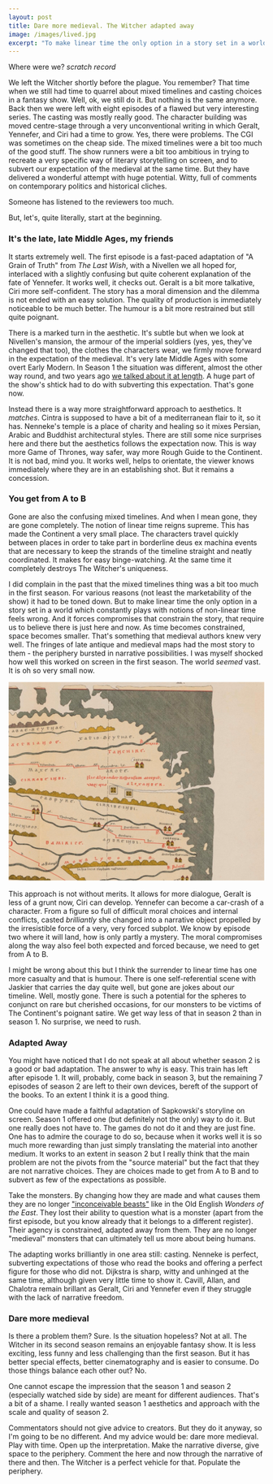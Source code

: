 ```yaml
---
layout: post
title: Dare more medieval. The Witcher adapted away
image: /images/lived.jpg
excerpt: "To make linear time the only option in a story set in a world which constantly plays with notions of non-linear time feels wrong. And it forces compromises that constrain the story, that require us to believe there is just here and now. As time becomes constrained, space becomes smaller. That's something that medieval authors knew very well."
---
```



Where were we? *scratch record*

We left the Witcher shortly before the plague. You remember? That time when we still had time to quarrel about mixed timelines and casting choices in a fantasy show. Well, ok, we still do it. But nothing is the same anymore. Back then we were left with eight episodes of a flawed but very interesting series. The casting was mostly really good. The character building was moved centre-stage through a very unconventional writing in which Geralt, Yennefer, and Ciri had a time to grow. Yes, there were problems. The CGI was sometimes on the cheap side. The mixed timelines were a bit too much of the good stuff. The show runners were a bit too ambitious in trying to recreate a very specific way of literary storytelling on screen, and to subvert our expectation of the medieval at the same time. But they have delivered a wonderful attempt with huge potential. Witty, full of comments on contemporary politics and historical cliches.

Someone has listened to the reviewers too much.

But, let's, quite literally, start at the beginning.

### It's the late, late Middle Ages, my friends

It starts extremely well. The first episode is a fast-paced adaptation of "A Grain of Truth" from *The Last Wish*, with a Nivellen we all hoped for, interlaced with a slightly confusing but quite coherent explanation of the fate of Yennefer. It works well, it checks out. Geralt is a bit more talkative, Ciri more self-confident. The story has a moral dimension and the dilemma is not ended with an easy solution. The quality of production is immediately noticeable to be much better. The humour is a bit more restrained but still quite poignant.

There is a marked turn in the aesthetic. It's subtle but when we look at Nivellen's mansion, the armour of the imperial soldiers (yes, yes, they've changed that too), the clothes the characters wear, we firmly move forward in the expectation of the medieval. It's very late Middle Ages with some overt Early Modern. In Season 1 the situation was different, almost the other way round, and two years ago [we talked about it at length](https://mfafinski.github.io/The_Witcher/). A huge part of the show's shtick had to do with subverting this expectation. That's gone now.

Instead there is a way more straightforward approach to aesthetics. It *matches*. Cintra is supposed to have a bit of a mediterranean flair to it, so it has. Nenneke's temple is a place of charity and healing so it mixes Persian, Arabic and Buddhist architectural styles. There are still some nice surprises here and there but the aesthetics follows the expectation now. This is way more Game of Thrones, way safer, way more Rough Guide to the Continent. It is not bad, mind you. It works well, helps to orientate, the viewer knows immediately where they are in an establishing shot. But it remains a concession.

### You get from A to B

Gone are also the confusing mixed timelines. And when I mean gone, they are gone completely. The notion of linear time reigns supreme. This has made the Continent a very small place. The characters travel quickly between places in order to take part in borderline deus ex machina events that are necessary to keep the strands of the timeline straight and neatly coordinated. It makes for easy binge-watching. At the same time it completely destroys The Witcher's uniqueness.

I did complain in the past that the mixed timelines thing was a bit too much in the first season. For various reasons (not least the marketability of the show) it had to be toned down. But to make linear time the only option in a story set in a world which constantly plays with notions of non-linear time feels wrong. And it forces compromises that constrain the story, that require us to believe there is just here and now. As time becomes constrained, space becomes smaller. That's something that medieval authors knew very well. The fringes of late antique and medieval maps had the most story to them - the periphery bursted in narrative possibilities. I was myself shocked how well this worked on screen in the first season. The world *seemed* vast. It is oh so very small now.

![Tabula Peutingeriana](/images/Elephants.png)

This approach is not without merits. It allows for more dialogue, Geralt is less of a grunt now, Ciri can develop. Yennefer can become a car-crash of a character. From a figure so full of difficult moral choices and internal conflicts, casted *brilliantly* she changed into a narrative object propelled by the irresistible force of a very, very forced subplot. We know by episode two where it will land, how is only partly a mystery. The moral compromises along the way also feel both expected and forced because, we need to get from A to B.

I might be wrong about this but I think the surrender to linear time has one more casualty and that is humour. There is one self-referential scene with Jaskier that carries the day quite well, but gone are jokes about *our* timeline. Well, mostly gone. There is such a potential for the spheres to conjunct on rare but cherished occasions, for our monsters to be victims of The Continent's poignant satire. We get way less of that in season 2 than in season 1. No surprise, we need to rush.

### Adapted Away

You might have noticed that I do not speak at all about whether season 2 is a good or bad adaptation. The answer to why is easy. This train has left after episode 1. It will, probably, come back in season 3, but the remaining 7 episodes of season 2 are left to their own devices, bereft of the support of the books. To an extent I think it is a good thing.

One could have made a faithful adaptation of Sapkowski's storyline on screen. Season 1 offered one (but definitely not the only) way to do it. But one really does not have to. The games do not do it and they are just fine. One has to admire the courage to do so, because when it works well it is so much more rewarding than just simply translating the material into another medium. It works to an extent in season 2 but I really think that the main problem are not the pivots from the "source material" but the fact that they are not narrative choices. They are choices made to get from A to B and to subvert as few of the expectations as possible.

Take the monsters. By changing how they are made and what causes them they are no longer ["inconceivable beasts"](https://hcommons.org/deposits/item/hc:27409/) like in the Old English *Wonders of the East*. They lost their ability to question what is a monster (apart from the first episode, but you know already that it belongs to a different register). Their agency is constrained, adapted away from them. They are no longer "medieval" monsters that can ultimately tell us more about being humans.

The adapting works brilliantly in one area still: casting. Nenneke is perfect, subverting expectations of those who read the books and offering a perfect figure for those who did not. Dijkstra is sharp, witty and unhinged at the same time, although given very little time to show it. Cavill, Allan, and Chalotra remain brillant as Geralt, Ciri and Yennefer even if they struggle with the lack of narrative freedom.

### Dare more medieval

Is there a problem them? Sure. Is the situation hopeless? Not at all. The Witcher in its second season remains an enjoyable fantasy show. It is less exciting, less funny and less challenging than the first season. But it has better special effects, better cinematography and is easier to consume. Do those things balance each other out? No.

One cannot escape the impression that the season 1 and season 2 (especially watched side by side) are meant for different audiences. That's a bit of a shame. I really wanted season 1 aesthetics and approach with the scale and quality of season 2.

Commentators should not give advice to creators. But they do it anyway, so I'm going to be no different. And my advice would be: dare more medieval. Play with time. Open up the interpretation. Make the narrative diverse, give space to the periphery. Comment the here and now through the narrative of there and then. The Witcher is a perfect vehicle for that. Populate the periphery.